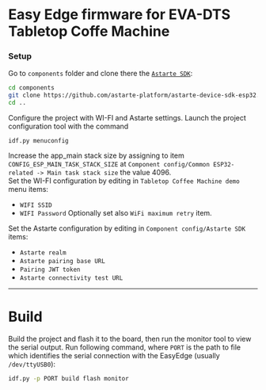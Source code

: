 
# Easy Edge firmware for EVA-DTS Tabletop Coffe Machine

### Setup

Go to `components` folder and clone there the [`Astarte SDK`](https://github.com/astarte-platform/astarte-device-sdk-esp32.git):

``` bash
cd components
git clone https://github.com/astarte-platform/astarte-device-sdk-esp32.git ./astarte
cd ..
```

Configure the project with WI-FI and Astarte settings.
Launch the project configuration tool with the command

```
idf.py menuconfig
```

Increase the app_main stack size by assigning to item `CONFIG_ESP_MAIN_TASK_STACK_SIZE` at `Component config/Common ESP32-related -> Main task stack size` the value 4096.  
Set the WI-FI configuration by editing in `Tabletop Coffee Machine demo` menu items:
+ `WIFI SSID`
+ `WIFI Password`
Optionally set also `WiFi maximum retry` item.

Set the Astarte configuration by editing in `Component config/Astarte SDK` items:
+ `Astarte realm`
+ `Astarte pairing base URL`
+ `Pairing JWT token`
+ `Astarte connectivity test URL`

---


# Build

Build the project and flash it to the board, then run the monitor tool to view the serial output.
Run following command, where `PORT` is the path to file which identifies the serial connection with the EasyEdge (usually `/dev/ttyUSB0`):
```bash
idf.py -p PORT build flash monitor